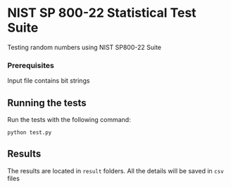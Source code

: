 # NIST SP 800-22 Statistical Test Suite

Testing random numbers using NIST SP800-22 Suite

### Prerequisites

Input file contains bit strings

## Running the tests
Run the tests with the following command:

```
python test.py
```
## Results
The results are located in `result` folders. All the details will be saved in `csv` files
